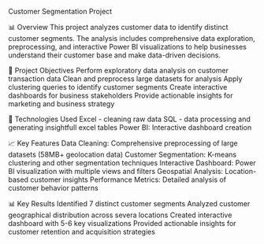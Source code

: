 Customer Segmentation Project

📊 Overview
This project analyzes customer data to identify distinct customer segments.
The analysis includes comprehensive data exploration, preprocessing, and interactive Power BI visualizations to help businesses understand their customer base and make data-driven decisions.

🎯 Project Objectives
Perform exploratory data analysis on customer transaction data
Clean and preprocess large datasets for analysis
Apply clustering queries to identify customer segments
Create interactive dashboards for business stakeholders
Provide actionable insights for marketing and business strategy

🔧 Technologies Used
Excel - cleaning raw data
SQL - data processing and generating insightfull excel tables
Power BI: Interactive dashboard creation

📈 Key Features
Data Cleaning: Comprehensive preprocessing of large datasets (58MB+ geolocation data)
Customer Segmentation: K-means clustering and other segmentation techniques
Interactive Dashboard: Power BI visualization with multiple views and filters
Geospatial Analysis: Location-based customer insights
Performance Metrics: Detailed analysis of customer behavior patterns

📊 Key Results
Identified 7 distinct customer segments
Analyzed customer geographical distribution across severa locations
Created interactive dashboard with 5-6 key visualizations
Provided actionable insights for customer retention and acquisition strategies

